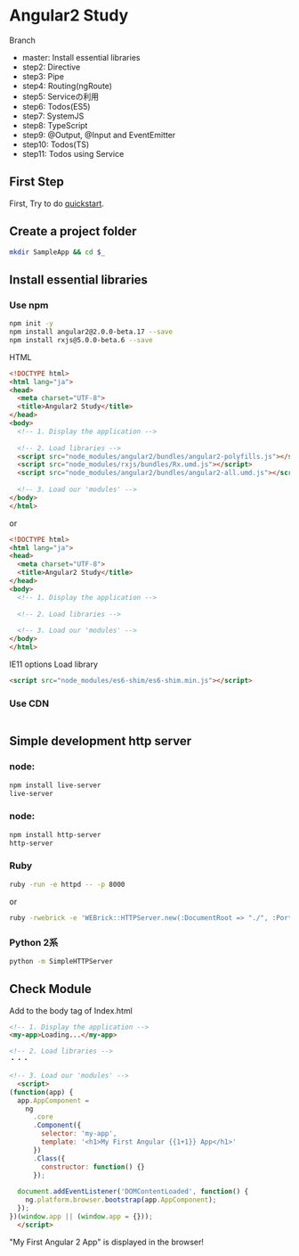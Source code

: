 # Angular2 Study

Branch
* master: Install essential libraries
* step2: Directive
* step3: Pipe
* step4: Routing(ngRoute)
* step5: Serviceの利用
* step6: Todos(ES5)
* step7: SystemJS
* step8: TypeScript
* step9: @Output, @Input and EventEmitter
* step10: Todos(TS)
* step11: Todos using Service 

## First Step

First, Try to do [quickstart](https://angular.io/docs/ts/latest/quickstart.html).

## Create a project folder

```bash
mkdir SampleApp && cd $_
```

## Install essential libraries

### Use npm

```bash
npm init -y
npm install angular2@2.0.0-beta.17 --save
npm install rxjs@5.0.0-beta.6 --save
```

HTML

```html
<!DOCTYPE html>
<html lang="ja">
<head>
  <meta charset="UTF-8">
  <title>Angular2 Study</title>
</head>
<body>
  <!-- 1. Display the application -->
  
  <!-- 2. Load libraries -->
  <script src="node_modules/angular2/bundles/angular2-polyfills.js"></script>
  <script src="node_modules/rxjs/bundles/Rx.umd.js"></script>
  <script src="node_modules/angular2/bundles/angular2-all.umd.js"></script>
  
  <!-- 3. Load our 'modules' -->
</body>
</html>
```

or

```html
<!DOCTYPE html>
<html lang="ja">
<head>
  <meta charset="UTF-8">
  <title>Angular2 Study</title>
</head>
<body>
  <!-- 1. Display the application -->
  
  <!-- 2. Load libraries -->
  
  <!-- 3. Load our 'modules' -->
</body>
</html>
```

IE11 options Load library

```html
<script src="node_modules/es6-shim/es6-shim.min.js"></script>
```

### Use CDN

```html
```

## Simple development http server

### node:

```bash
npm install live-server
live-server
```

### node:

```bash
npm install http-server
http-server
```

### Ruby

```bash
ruby -run -e httpd -- -p 8000 
```

or

```bash
ruby -rwebrick -e 'WEBrick::HTTPServer.new(:DocumentRoot => "./", :Port => 8000).start'
```

### Python 2系

```bash
python -m SimpleHTTPServer
```

## Check Module

Add to the body tag of Index.html

```html
<!-- 1. Display the application -->
<my-app>Loading...</my-app>

<!-- 2. Load libraries -->
・・・

<!-- 3. Load our 'modules' -->
  <script>
(function(app) {
  app.AppComponent =
    ng
      .core
      .Component({
        selector: 'my-app',
        template: '<h1>My First Angular {{1+1}} App</h1>'
      })
      .Class({
        constructor: function() {}
      });
      
  document.addEventListener('DOMContentLoaded', function() {
    ng.platform.browser.bootstrap(app.AppComponent);
  });
})(window.app || (window.app = {}));
  </script>
```

"My First Angular 2 App" is displayed in the browser!
